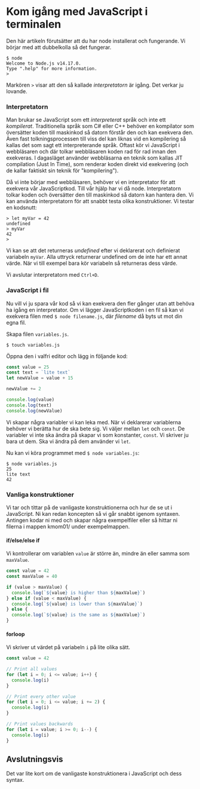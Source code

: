 Kom igång med JavaScript i terminalen
=======================================================

Den här artikeln förutsätter att du har node installerat och fungerande. Vi börjar med att dubbelkolla så det fungerar.

```console
$ node
Welcome to Node.js v14.17.0.
Type ".help" for more information.
>

```

Markören `>` visar att den så kallade *interpretatorn* är igång. Det verkar ju lovande.



### Interpretatorn

Man brukar se JavaScript som ett *interpreterat* språk och inte ett *kompilerat*. Traditionella språk som C# eller C++ behöver en kompilator som översätter koden till maskinkod så datorn förstår den och kan exekvera den. Även fast tolkningsprocessen till viss del kan liknas vid en kompilering så kallas det som sagt ett interpreterande språk. Oftast kör vi JavaScript i webbläsaren och där tolkar webbläsaren koden rad för rad innan den exekveras. I dagasläget använder webbläsarna en teknik som kallas JIT compilation (Just In Time), som renderar koden direkt vid exekvering (och de kallar faktiskt sin teknik för "kompilering").

Då vi inte börjar med webbläsaren, behöver vi en interpretator för att exekvera vår JavaScriptkod. Till vår hjälp har vi då node. Interpretatorn tolkar koden och översätter den till maskinkod så datorn kan hantera den. Vi kan använda interpretatorn för att snabbt testa olika konstruktioner. Vi testar en kodsnutt:

```
> let myVar = 42
undefined
> myVar
42
>
```

Vi kan se att det returneras *undefined* efter vi deklarerat och definierat variabeln `myVar`. Alla uttryck returnerar undefined om de inte har ett annat värde. När vi till exempel bara kör variabeln så returneras dess värde.

Vi avslutar interpretatorn med `Ctrl+D`.



### JavaScript i fil

Nu vill vi ju spara vår kod så vi kan exekvera den fler gånger utan att behöva ha igång en interpretator. Om vi lägger JavaScriptkoden i en fil så kan vi exekvera filen med `$ node filename.js`, där *filename* då byts ut mot din egna fil.

Skapa filen `variables.js`.

```
$ touch variables.js
```

Öppna den i valfri editor och lägg in följande kod:

```javascript
const value = 25
const text = `lite text`
let newValue = value + 15

newValue += 2

console.log(value)
console.log(text)
console.log(newValue)
```

Vi skapar några variabler vi kan leka med. När vi deklarerar variablerna behöver vi berätta hur de ska bete sig. Vi väljer mellan `let` och `const`. De variabler vi inte ska ändra på skapar vi som konstanter, `const`. Vi skriver ju bara ut dem. Ska vi ändra på dem använder vi `let`.

Nu kan vi köra programmet med `$ node variables.js`:

```
$ node variables.js
25
lite text
42
```



### Vanliga konstruktioner

Vi tar och tittar på de vanligaste konstruktionerna och hur de se ut i JavaScript. Ni kan redan koncepten så vi går snabbt igenom syntaxen. Antingen kodar ni med och skapar några exempelfiler eller så hittar ni filerna i mappen kmom01/ under exempelmappen.



#### if/else/else if

Vi kontrollerar om variablen `value` är större än, mindre än eller samma som `maxValue`.

```javascript
const value = 42
const maxValue = 40

if (value > maxValue) {
  console.log(`${value} is higher than ${maxValue}`)
} else if (value < maxValue) {
  console.log(`${value} is lower than ${maxValue}`)
} else {
  console.log(`${value} is the same as ${maxValue}`)
}
```



#### forloop

Vi skriver ut värdet på variabeln `i` på lite olika sätt.

```javascript
const value = 42

// Print all values
for (let i = 0; i <= value; i++) {
  console.log(i)
}

// Print every other value
for (let i = 0; i <= value; i += 2) {
  console.log(i)
}

// Print values backwards
for (let i = value; i >= 0; i--) {
  console.log(i)
}
```



Avslutningsvis
------------------------------

Det var lite kort om de vanligaste konstruktionera i JavaScript och dess syntax.
